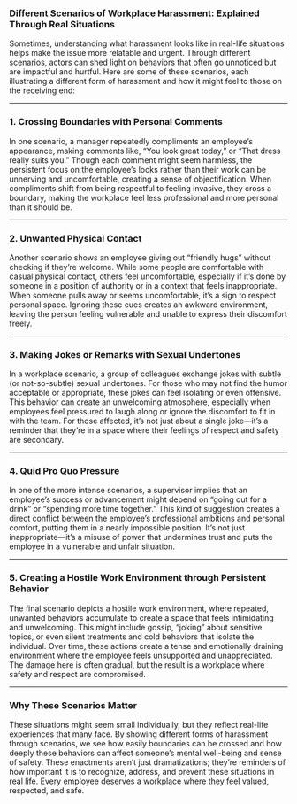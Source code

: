 ### Different Scenarios of Workplace Harassment: Explained Through Real Situations

Sometimes, understanding what harassment looks like in real-life situations helps make the issue more relatable and urgent. Through different scenarios, actors can shed light on behaviors that often go unnoticed but are impactful and hurtful. Here are some of these scenarios, each illustrating a different form of harassment and how it might feel to those on the receiving end:

---

### 1. **Crossing Boundaries with Personal Comments**

In one scenario, a manager repeatedly compliments an employee’s appearance, making comments like, “You look great today,” or “That dress really suits you.” Though each comment might seem harmless, the persistent focus on the employee’s looks rather than their work can be unnerving and uncomfortable, creating a sense of objectification. When compliments shift from being respectful to feeling invasive, they cross a boundary, making the workplace feel less professional and more personal than it should be.

---

### 2. **Unwanted Physical Contact**

Another scenario shows an employee giving out “friendly hugs” without checking if they’re welcome. While some people are comfortable with casual physical contact, others feel uncomfortable, especially if it’s done by someone in a position of authority or in a context that feels inappropriate. When someone pulls away or seems uncomfortable, it’s a sign to respect personal space. Ignoring these cues creates an awkward environment, leaving the person feeling vulnerable and unable to express their discomfort freely.

---

### 3. **Making Jokes or Remarks with Sexual Undertones**

In a workplace scenario, a group of colleagues exchange jokes with subtle (or not-so-subtle) sexual undertones. For those who may not find the humor acceptable or appropriate, these jokes can feel isolating or even offensive. This behavior can create an unwelcoming atmosphere, especially when employees feel pressured to laugh along or ignore the discomfort to fit in with the team. For those affected, it’s not just about a single joke—it’s a reminder that they’re in a space where their feelings of respect and safety are secondary.

---

### 4. **Quid Pro Quo Pressure**

In one of the more intense scenarios, a supervisor implies that an employee’s success or advancement might depend on “going out for a drink” or “spending more time together.” This kind of suggestion creates a direct conflict between the employee’s professional ambitions and personal comfort, putting them in a nearly impossible position. It’s not just inappropriate—it’s a misuse of power that undermines trust and puts the employee in a vulnerable and unfair situation.

---

### 5. **Creating a Hostile Work Environment through Persistent Behavior**

The final scenario depicts a hostile work environment, where repeated, unwanted behaviors accumulate to create a space that feels intimidating and unwelcoming. This might include gossip, “joking” about sensitive topics, or even silent treatments and cold behaviors that isolate the individual. Over time, these actions create a tense and emotionally draining environment where the employee feels unsupported and unappreciated. The damage here is often gradual, but the result is a workplace where safety and respect are compromised.

---

### Why These Scenarios Matter

These situations might seem small individually, but they reflect real-life experiences that many face. By showing different forms of harassment through scenarios, we see how easily boundaries can be crossed and how deeply these behaviors can affect someone’s mental well-being and sense of safety. These enactments aren’t just dramatizations; they’re reminders of how important it is to recognize, address, and prevent these situations in real life. Every employee deserves a workplace where they feel valued, respected, and safe.